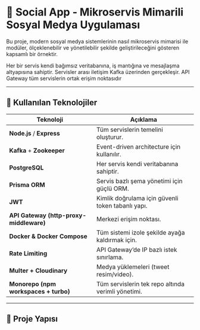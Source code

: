 # 📱 Social App - Mikroservis Mimarili Sosyal Medya Uygulaması

Bu proje, modern sosyal medya sistemlerinin nasıl mikroservis mimarisi ile modüler, ölçeklenebilir ve yönetilebilir şekilde geliştirileceğini gösteren kapsamlı bir örnektir.

Her bir servis kendi bağımsız veritabanına, iş mantığına ve mesajlaşma altyapısına sahiptir. 
Servisler arası iletişim Kafka üzerinden gerçekleşir. API Gateway tüm servislerin ortak erişim noktasıdır

---

## 🧰 Kullanılan Teknolojiler

| Teknoloji     | Açıklama |
|---------------|----------|
| **Node.js** / **Express** | Tüm servislerin temelini oluşturur. |
| **Kafka** + **Zookeeper** | Event-driven architecture için kullanılır. |
| **PostgreSQL** | Her servis kendi veritabanına sahiptir. |
| **Prisma ORM** | Servis bazlı şema yönetimi için güçlü ORM. |
| **JWT** | Kimlik doğrulama için güvenli token tabanlı yapı. |
| **API Gateway (http-proxy-middleware)** | Merkezi erişim noktası. |
| **Docker & Docker Compose** | Tüm sistemi izole şekilde ayağa kaldırmak için. |
| **Rate Limiting** | API Gateway’de IP bazlı istek sınırlama. |
| **Multer + Cloudinary** | Medya yüklemeleri (tweet resim/video). |
| **Monorepo (npm workspaces + turbo)** | Tüm servislerin tek repo altında verimli yönetimi. |

---

## 🧱 Proje Yapısı
